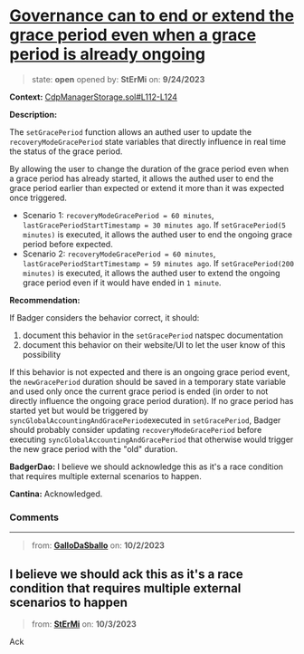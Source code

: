 # [Governance can to end or extend the grace period even when a grace period is already ongoing](https://github.com/cantinasec/review-badgerdao/issues/30)

> state: **open** opened by: **StErMi** on: **9/24/2023**

**Context:** [CdpManagerStorage.sol#L112-L124](https://github.com/Badger-Finance/ebtc/blob/feat/release-0.4/packages/contracts/contracts/CdpManagerStorage.sol#L112-L124)

**Description:**

The `setGracePeriod` function allows an authed user to update the `recoveryModeGracePeriod` state variables that directly influence in real time the status of the grace period.

By allowing the user to change the duration of the grace period even when a grace period has already started, it allows the authed user to end the grace period earlier than expected or extend it more than it was expected once triggered.

- Scenario 1: `recoveryModeGracePeriod = 60 minutes`, `lastGracePeriodStartTimestamp = 30 minutes ago`. If `setGracePeriod(5 minutes)` is executed, it allows the authed user to end the ongoing grace period before expected.
- Scenario 2: `recoveryModeGracePeriod = 60 minutes`, `lastGracePeriodStartTimestamp = 59 minutes ago`. If `setGracePeriod(200 minutes)` is executed, it allows the authed user to extend the ongoing grace period even if it would have ended in `1 minute`.

**Recommendation:**

If Badger considers the behavior correct, it should:
1) document this behavior in the `setGracePeriod` natspec documentation
2) document this behavior on their website/UI to let the user know of this possibility

If this behavior is not expected and there is an ongoing grace period event, the `newGracePeriod` duration should be saved in a temporary state variable and used only once the current grace period is ended (in order to not directly influence the ongoing grace period duration).
If no grace period has started yet but would be triggered by `syncGlobalAccountingAndGracePeriod`executed in `setGracePeriod`, Badger should probably consider updating `recoveryModeGracePeriod` before executing `syncGlobalAccountingAndGracePeriod` that otherwise would trigger the new grace period with the "old" duration.

**BadgerDao:** I believe we should acknowledge this as it's a race condition that requires multiple external scenarios to happen.

**Cantina:** Acknowledged.

### Comments

---
> from: [**GalloDaSballo**](https://github.com/cantinasec/review-badgerdao/issues/30#issuecomment-1742933049) on: **10/2/2023**

I believe we should ack this as it's a race condition that requires multiple external scenarios to happen
---
> from: [**StErMi**](https://github.com/cantinasec/review-badgerdao/issues/30#issuecomment-1744271730) on: **10/3/2023**

Ack
